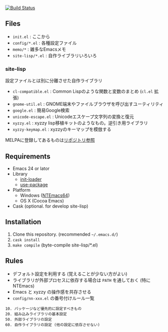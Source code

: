 [![Build Status](https://travis-ci.org/kosh04/.emacs.d.svg)](https://travis-ci.org/kosh04/.emacs.d)

## Files

- `init.el` : ここから
- `config/*.el` : 各種設定ファイル
- `memo/*` : 雑多なEmacsメモ
- `site-lisp/*.el` : 自作ライブラリいろいろ

### site-lisp

設定ファイルとは別に分離させた自作ライブラリ

- `cl-compatible.el` : Common Lispのような関数と変数のまとめ (`cl.el` 拡張)
- `gnome-util.el` : GNOME端末やファイルブラウザを呼び出すユーティリティ
- `google.el` : 簡易Google検索
- `unicode-escape.el` : Unicodeエスケープ文字列の変換と復元
- `xyzzy.el` : xyzzy lisp移植キットのようなもの。逆引き用ライブラリ
- `xyzzy-keymap.el` : xyzzyのキーマップを模倣する

MELPAに登録してあるものは[リポジトリ参照](https://github.com/search?l=Emacs+Lisp&q=user%3Akosh04)

## Requirements

- Emacs 24 or lator
- Library
  - [init-loader](https://github.com/emacs-jp/init-loader)
  - [use-package](https://github.com/jwiegley/use-package)
- Platform
  - Windows ([NTEmacs64](https://github.com/chuntaro/NTEmacs64))
  - OS X (Cocoa Emacs)
- Cask (optional. for develop site-lisp)

## Installation

1. Clone this repository. (recommended `~/.emacs.d/`)
2. `cask install`
3. `make compile` (byte-compile site-lisp/*.el)

## Rules

- デフォルト設定を利用する (覚えることが少ない方がよい)
- ライブラリが外部プロセスに依存する場合は `PATH` を通しておく (特に NTEmacs)
- Emacs と xyzzy の操作感を共存させる
- `config/nn-xxx.el` の番号付けルール一覧

```
10. パッケージなど優先的に設定すべきもの
20. 組み込みライブラリの基本設定
50. 外部ライブラリの設定
60. 自作ライブラリの設定 (他の設定に依存させない)
```
